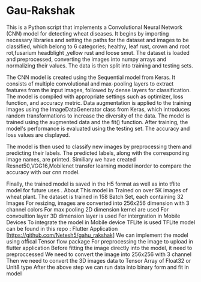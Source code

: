 # Gau-Rakshak
This is a Python script that implements a Convolutional Neural Network (CNN) model for detecting wheat diseases. It begins by importing necessary libraries and setting the paths for the dataset and images to be classified, which belong to 6 categories; healthy, leaf rust, crown and root rot,fusarium headblight ,yellow rust and loose smut. The dataset is loaded and preprocessed, converting the images into numpy arrays and normalizing their values. The data is then split into training and testing sets.

The CNN model is created using the Sequential model from Keras. It consists of multiple convolutional and max-pooling layers to extract features from the input images, followed by dense layers for classification. The model is compiled with appropriate settings such as optimizer, loss function, and accuracy metric. Data augmentation is applied to the training images using the ImageDataGenerator class from Keras, which introduces random transformations to increase the diversity of the data. The model is trained using the augmented data and the fit() function. After training, the model's performance is evaluated using the testing set. The accuracy and loss values are displayed.

The model is then used to classify new images by preprocessing them and predicting their labels. The predicted labels, along with the corresponding image names, are printed.
Similiary we have created Resnet50,VGG16,Mobilenet transfer learning model inorder to compare the accuracy with our cnn model.

Finally, the trained model is saved in the H5 format  as well as into tflite model for future uses .
About
This model in Trained on over 5K images of wheat plant.
The dataset is trained in 158 Batch Set, each containing 32 Images
For resizing, images are converted into 256x256 dimension with 3 channel colors
For max pooling 2D dimension kernel are used
For convoultion layer 3D dimension layer is used
For intergration in Mobile Devices
To integrate the model in Mobile device TFLite is used
TFLite model can be found in this repo : Flutter Application [https://github.com/Netesh5/gahu_rakshak]
We can implement the model using offical Tensor flow package
For preprocessing the image to upload in flutter application
Before fitting the image directly into the model, it need to preproccessed
We need to convert the image into 256x256 with 3 channel
Then we need to convert the 3D images data to Tensor Array of Float32 or Unit8 type
After the above step we can run data into binary form and fit in model
